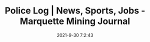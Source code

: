---
"title": "Police Log | News, Sports, Jobs - Marquette Mining Journal"
"date": "2021-9-30 7:2:43"
"feed_name": "GOOGLENEWSMINING"
"feed_website": "https://news.google.com/search?q=mining%2Bincident&hl=en-US&gl=US&ceid=US:en"
"feed_rss": "https://news.google.com/rss/search?q=mining%2Bincident&hl=en-US&gl=US&ceid=US:en"
"link": "https://www.miningjournal.net/news/local/2021/09/police-log-1535/"
"source": "{'href': 'https://www.miningjournal.net', 'title': 'Marquette Mining Journal'}"
"file": "_posts/2021-1-1-278f0d814ef9ba9752d0c27f316af8ef910a7481.md"
"accident": "0"
"drilling": "0"
"dead": "0"
"injured": "0"
"arrested": "0"
"where": "unknown site"
"causes": "unknown"
"place": "unknown place"
---